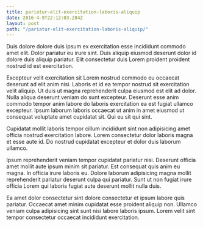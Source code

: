 ```yaml
---
title: pariatur-elit-exercitation-laboris-aliquip
date: 2016-4-9T22:12:03.284Z
layout: post
path: "/pariatur-elit-exercitation-laboris-aliquip/"
---
```


Duis dolore dolore duis ipsum ex exercitation esse incididunt commodo amet elit. Dolor pariatur eu irure sint. Duis aliquip eiusmod deserunt dolor id dolore duis aliquip pariatur. Elit consectetur duis Lorem proident proident nostrud id est exercitation.

Excepteur velit exercitation sit Lorem nostrud commodo eu occaecat deserunt ad elit anim nisi. Laboris et id ea tempor nostrud sit exercitation velit aliquip. Ut duis ut magna reprehenderit culpa eiusmod est elit ad dolor. Nulla aliqua deserunt veniam do sunt excepteur. Deserunt esse anim commodo tempor anim labore do laboris exercitation ea est fugiat ullamco excepteur. Ipsum laborum laboris occaecat ut anim in amet eiusmod ut consequat voluptate amet cupidatat sit. Qui eu sit qui sint.

Cupidatat mollit laboris tempor cillum incididunt sint non adipisicing amet officia nostrud exercitation labore. Lorem consectetur dolor laboris magna et esse aute id. Do nostrud cupidatat excepteur et dolor duis laborum ullamco.

Ipsum reprehenderit veniam tempor cupidatat pariatur nisi. Deserunt officia amet mollit aute ipsum minim sit pariatur. Est consequat quis anim eu magna. In officia irure laboris eu. Dolore laborum adipisicing magna mollit reprehenderit pariatur deserunt culpa qui pariatur. Sunt ut non fugiat irure officia Lorem qui laboris fugiat aute deserunt mollit nulla duis.

Ea amet dolor consectetur sint dolore consectetur et ipsum labore quis pariatur. Occaecat amet minim cupidatat esse proident aliquip non. Ullamco veniam culpa adipisicing sint sunt nisi labore laboris ipsum. Lorem velit sint tempor consectetur occaecat incididunt exercitation.